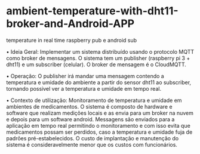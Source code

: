 # ambient-temperature-with-dht11-broker-and-Android-APP

temperature in real time raspberry pub e android sub

•	Ideia Geral: Implementar um sistema distribuído usando o protocolo MQTT como broker de mensagens. O sistema tem um publisher (raspberry pi 3 + dht11) e um subscriber (celular). O broker de mensagem é o CloudMQTT.

•	Operação: O publisher irá mandar uma mensagem contendo a temperatura e umidade do ambiente a partir do sensor dht11 ao subscriber, tornando possivel ver a temperatura e umidade em tempo real.

•	Contexto de utilização: Monitoramento de temperatura e umidade em ambientes de medicamentos. O sistema é composto de hardware e software que realizam medições locais e as envia para um broker na nuvem e depois para um software android. 
Messagens são enviados para a aplicação em tempo real permitindo o monitoramento e com isso evita que medicamentos possam ser perdidos, caso a temperatura e umidade fuja de padrões pré-estabelecidos. O custo de implantação e manutenção do sistema é consideravelmente menor que os custos com funcionários. 
